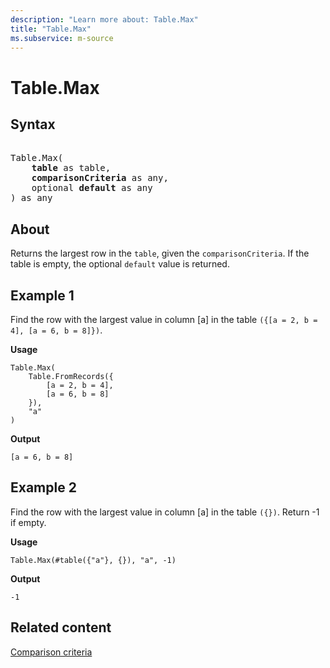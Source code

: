 ```yaml
---
description: "Learn more about: Table.Max"
title: "Table.Max"
ms.subservice: m-source
---
```

# Table.Max

## Syntax

<pre> 
Table.Max(
    <b>table</b> as table,
    <b>comparisonCriteria</b> as any,
    optional <b>default</b> as any
) as any
</pre>
  
## About

Returns the largest row in the `table`, given the `comparisonCriteria`. If the table is empty, the optional `default` value is returned.

## Example 1

Find the row with the largest value in column [a] in the table `({[a = 2, b = 4], [a = 6, b = 8]})`.

**Usage**

```powerquery-m
Table.Max(
    Table.FromRecords({
        [a = 2, b = 4],
        [a = 6, b = 8]
    }),
    "a"
)
```

**Output**

`[a = 6, b = 8]`

## Example 2

Find the row with the largest value in column [a] in the table `({})`. Return -1 if empty.

**Usage**

```powerquery-m
Table.Max(#table({"a"}, {}), "a", -1)
```

**Output**

`-1`

## Related content

[Comparison criteria](table-functions.md#comparison-criteria)
